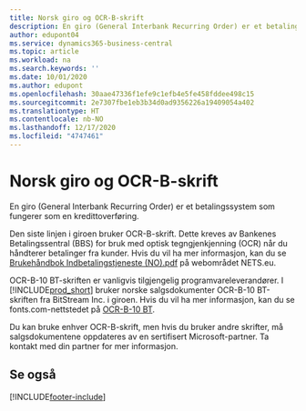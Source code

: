 ```yaml
---
title: Norsk giro og OCR-B-skrift
description: En giro (General Interbank Recurring Order) er et betalingssystem som fungerer som en kredittoverføring.
author: edupont04
ms.service: dynamics365-business-central
ms.topic: article
ms.workload: na
ms.search.keywords: ''
ms.date: 10/01/2020
ms.author: edupont
ms.openlocfilehash: 30aae47336f1efe9c1efb4e5fe458fddee498c15
ms.sourcegitcommit: 2e7307fbe1eb3b34d0ad9356226a19409054a402
ms.translationtype: HT
ms.contentlocale: nb-NO
ms.lasthandoff: 12/17/2020
ms.locfileid: "4747461"
---
```

# <a name="norwegian-giro-and-ocr-b-font"></a>Norsk giro og OCR-B-skrift
En giro (General Interbank Recurring Order) er et betalingssystem som fungerer som en kredittoverføring.  

Den siste linjen i giroen bruker OCR-B-skrift. Dette kreves av Bankenes Betalingssentral (BBS) for bruk med optisk tegngjenkjenning (OCR) når du håndterer betalinger fra kunder. Hvis du vil ha mer informasjon, kan du se [Brukehåndbok Indbetalingstjeneste (NO).pdf](https://www.nets.eu/no-nb/SiteCollectionDocuments/Egiro/Brukehåndbok%20Innbetalingstjenestene%20(NO).pdf) på webområdet NETS.eu.  

OCR-B-10 BT-skriften er vanligvis tilgjengelig programvareleverandører. I [!INCLUDE[prod_short](../../includes/prod_short.md)] bruker norske salgsdokumenter OCR-B-10 BT-skriften fra BitStream Inc. i giroen. Hvis du vil ha mer informasjon, kan du se fonts.com-nettstedet på [OCR-B-10 BT](https://www.fonts.com/font/bitstream/ocr-b-bt/10).  

Du kan bruke enhver OCR-B-skrift, men hvis du bruker andre skrifter, må salgsdokumentene oppdateres av en sertifisert Microsoft-partner. Ta kontakt med din partner for mer informasjon.  

## <a name="see-also"></a>Se også


[!INCLUDE[footer-include](../../includes/footer-banner.md)]